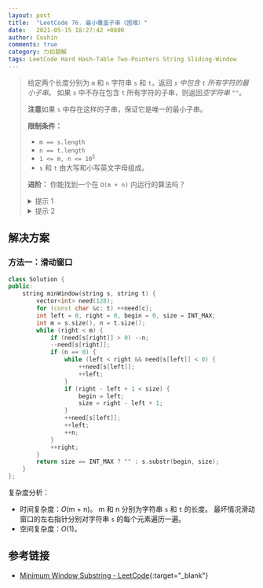 ```yaml
---
layout: post
title:  "LeetCode 76. 最小覆盖子串（困难）"
date:   2021-05-15 18:27:42 +0800
author: Coshin
comments: true
category: 力扣题解
tags: LeetCode Hard Hash-Table Two-Pointers String Sliding-Window
---
```

> 给定两个长度分别为 `m` 和 `n` 字符串 `s` 和 `t`，返回 *`s` 中包含 `t` 所有字符的最小子串*。
> 如果 `s` 中不存在包含 `t` 所有字符的子串，则返回*空字符串 `""`*。
> 
> **注意**如果 `s` 中存在这样的子串，保证它是唯一的最小子串。
> 
> **限制条件：**
> 
> * `m == s.length`
> * `n == t.length`
> * <code>1 <= m, n <= 10<sup>5</sup></code>
> * `s` 和 `t` 由大写和小写英文字母组成。
> 
> **进阶：**
> 你能找到一个在 `O(m + n)` 内运行的算法吗？
> 
> <details>
> <summary>提示 1</summary>
> 使用两个指针在 <b>S</b> 中创建一个字母窗口，其中包含 <b>T</b> 中的所有字符。
> </details>
> 
> <details>
> <summary>提示 2</summary>
> 因为必须在 <b>S</b> 中找到包含 <b>T</b> 中所有字符的最小窗口，所以你需要使用两个指针展开和收缩窗口，并不断检查窗口中的所有字符。
> 这种方法也称为滑动窗口法。
> <pre>
> L------------------------R，假设这是一个包含 <b>T</b> 中所有字符的窗口
> 
>        L-----------------R，这是一个收缩窗口。我们发现了一个较小的窗口仍包含 <b>T</b> 中所有字符
> 
> 当窗口不再有效时，使用右指针再次开始展开。
> </pre>
> </details>

## 解决方案

### 方法一：滑动窗口

```cpp
class Solution {
public:
    string minWindow(string s, string t) {
        vector<int> need(128);
        for (const char &c: t) ++need[c];
        int left = 0, right = 0, begin = 0, size = INT_MAX;
        int m = s.size(), n = t.size();
        while (right < m) {
            if (need[s[right]] > 0) --n;
            --need[s[right]];
            if (n == 0) {
                while (left < right && need[s[left]] < 0) {
                    ++need[s[left]];
                    ++left;
                }
                if (right - left + 1 < size) {
                    begin = left;
                    size = right - left + 1;
                }
                ++need[s[left]];
                ++left;
                ++n;
            }
            ++right;
        }
        return size == INT_MAX ? "" : s.substr(begin, size);
    }
};
```

复杂度分析：
* 时间复杂度：*O*(m + n)。
  m  和 n 分别为字符串 `s` 和 `t` 的长度。
  最坏情况滑动窗口的左右指针分别对字符串 `s` 的每个元素遍历一遍。
* 空间复杂度：*O*(1)。

## 参考链接

* [Minimum Window Substring - LeetCode](https://leetcode.com/problems/minimum-window-substring/){:target="_blank"}
